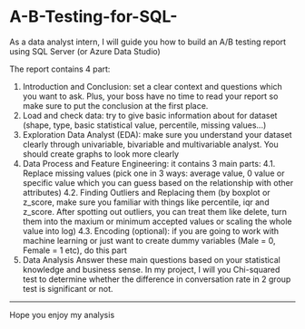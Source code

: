 
# A-B-Testing-for-SQL-
As a data analyst intern, I will guide you how to build an A/B testing report using SQL Server (or Azure Data Studio)

The report contains 4 part:
1. Introduction and Conclusion: set a clear context and questions which you want to ask. Plus, your boss have no time to read your report so make sure to put the conclusion at the first place.
2. Load and check data: try to give basic information about for dataset (shape, type, basic statistical value, percentile, missing values...)
3. Exploration Data Analyst (EDA): make sure you understand your dataset clearly through univariable, bivariable and multivariable analyst. You should create graphs to look more clearly
4. Data Process and Feature Engineering: it contains 3 main parts:
  4.1. Replace missing values (pick one in 3 ways: average value, 0 value or specific value which you can guess based on the relationship with other attributes)
  4.2. Finding Outliers and Replacing them (by boxplot or z_score, make sure you familiar with things like percentile, iqr and z_score. After spotting out outliers, you can treat them like delete, turn them into the maxium or minimum accepted values or scaling the whole value into log)
  4.3. Encoding (optional): if you are going to work with machine learning or just want to create dummy variables (Male = 0, Female = 1 etc), do this part
5. Data Analysis
  Answer these main questions based on your statistical knowledge and business sense. In my project, I will you Chi-squared test to determine whether the difference in conversation rate in 2 group test is significant or not.
------------------------------------------------------------------------------------------
Hope you enjoy my analysis
